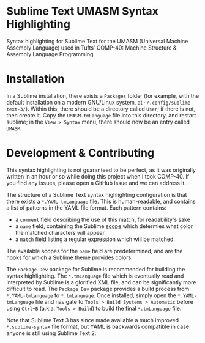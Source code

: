 # Sublime Text UMASM Syntax Highlighting

Syntax highlighting for Sublime Text for the UMASM (Universal Machine Assembly Language) used in Tufts' COMP-40: Machine Structure & Assembly Language Programming.

# Installation
In a Sublime installation, there exists a `Packages` folder (for example, with the default installation on a modern GNU/Linux system, at `~/.config/sublime-text-3/`). Within this, there should be a directory called `User`; if there is not, then create it. Copy the `UMASM.tmLanguage` file into this directory, and restart sublime; in the `View > Syntax` menu, there should now be an entry called `UMASM`.

# Development & Contributing
This syntax highlighting is not guaranteed to be perfect, as it was originally written in an hour or so while doing this project when I took COMP-40. If you find any issues, please open a GitHub issue and we can address it.

The structure of a Sublime Text syntax highlighting configuration is that there exists a `*.YAML-tmLanguage` file. This is human-readable, and contains a list of patterns in the YAML file format. Each pattern contains:
* a `comment` field describing the use of this match, for readability's sake
* a `name` field, containing the Sublime [scope](https://www.sublimetext.com/docs/3/scope_naming.html) which determies what color the matched characters will appear
* a `match` field listing a regular expression which will be matched. 

The available scopes for the `name` field are predetermined, and are the hooks for which a Sublime theme provides colors. 

The `Package Dev` package for Sublime is recommended for building the syntax highlighting. The `*.tmLanguage` file which is eventually read and interpreted by Sublime is a glorified XML file, and can be significantly more difficult to read. The `Package Dev` package provides a build process from `*.YAML-tmLanguage` to `*.tmLanguage`. Once installed, simply open the `*.YAML-tmLanguage` file and navigate to `Tools > Build Systems > Automatic` before using `Ctrl+B` (a.k.a. `Tools > Build`) to build the final `*.tmLanguage` file.

Note that Sublime Text 3 has since made available a much improved `*.sublime-syntax` file format, but YAML is backwards compatible in case anyone is still using Sublime Text 2.
